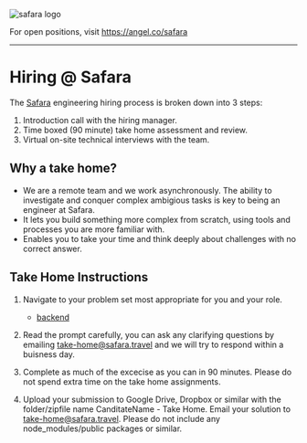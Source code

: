 ![safara logo](https://safara.travel/static/logo-black.svg)

For open positions, visit <https://angel.co/safara>

------------------

# Hiring @ Safara

The [Safara](https://safara.travel) engineering hiring process is broken down into 3 steps: 

1. Introduction call with the hiring manager.
2. Time boxed (90 minute) take home assessment and review.
3. Virtual on-site technical interviews with the team.

## Why a take home?

* We are a remote team and we work asynchronously. The ability to investigate and conquer complex ambigious tasks is key to being an engineer at Safara.
* It lets you build something more complex from scratch, using tools and processes you are more familiar with.
* Enables you to take your time and think deeply about challenges with no correct answer.

## Take Home Instructions

1. Navigate to your problem set most appropriate for you and your role.
    * [backend](backend/readme.md)

2. Read the prompt carefully, you can ask any clarifying questions by emailing take-home@safara.travel and we will try to respond within a buisness day.

3. Complete as much of the excecise as you can in 90 minutes. Please do not spend extra time on the take home assignments. 

4. Upload your submission to Google Drive, Dropbox or similar with the folder/zipfile name CanditateName - Take Home. Email your solution to take-home@safara.travel. Please do not include any node_modules/public packages or similar.
